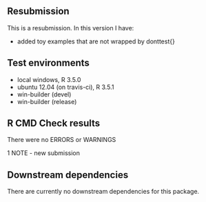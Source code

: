 Resubmission
------------

This is a resubmission. In this version I have:

-   added toy examples that are not wrapped by donttest{}

Test environments
-----------------

-   local windows, R 3.5.0
-   ubuntu 12.04 (on travis-ci), R 3.5.1
-   win-builder (devel)
-   win-builder (release)

R CMD Check results
-------------------

There were no ERRORS or WARNINGS

1 NOTE - new submission

Downstream dependencies
-----------------------

There are currently no downstream dependencies for this package.
